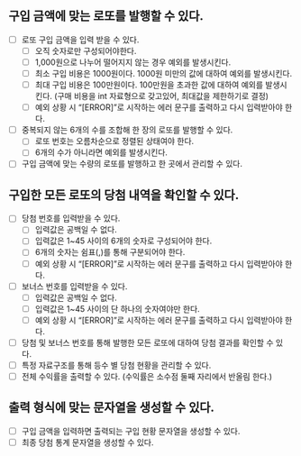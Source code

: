 ## 구입 금액에 맞는 로또를 발행할 수 있다.
- [ ]  로또 구입 금액을 입력 받을 수 있다.
    - [ ]  오직 숫자로만 구성되어야한다.
    - [ ]  1,000원으로 나누어 떨어지지 않는 경우 예외를 발생시킨다.
    - [ ]  최소 구입 비용은 1000원이다. 1000원 미만의 값에 대하여 예외를 발생시킨다.
    - [ ]  최대 구입 비용은 100만원이다. 100만원을 초과한 값에 대하여 예외를 발생시킨다.
    (구매 비용을 int 자료형으로 갖고있어, 최대값을 제한하기로 결정)
    - [ ]  예외 상황 시 “[ERROR]”로 시작하는 에러 문구를 출력하고 다시 입력받아야 한다.
- [ ]  중복되지 않는 6개의 수를 조합해 한 장의 로또를 발행할 수 있다.
    - [ ]  로또 번호는 오름차순으로 정렬된 상태여야 한다.
    - [ ]  6개의 수가 아니라면 예외를 발생시킨다.
- [ ]  구입 금액에 맞는 수량의 로또를 발행하고 한 곳에서 관리할 수 있다.

## 구입한 모든 로또의 당첨 내역을 확인할 수 있다.
- [ ]  당첨 번호를 입력받을 수 있다.
    - [ ]  입력값은 공백일 수 없다.
    - [ ]  입력값은 1~45 사이의 6개의 숫자로 구성되어야 한다.
    - [ ]  6개의 숫자는 쉼표(,)를 통해 구분되어야 한다.
    - [ ]  예외 상황 시 “[ERROR]”로 시작하는 에러 문구를 출력하고 다시 입력받아야 한다.
- [ ]  보너스 번호를 입력받을 수 있다.
    - [ ]  입력값은 공백일 수 없다.
    - [ ]  입력값은 1~45 사이의 단 하나의 숫자여야만 한다.
    - [ ]  예외 상황 시 “[ERROR]”로 시작하는 에러 문구를 출력하고 다시 입력받아야 한다.
- [ ]  당첨 및 보너스 번호를 통해 발행한 모든 로또에 대하여 당첨 결과를 확인할 수 있다.
- [ ]  특정 자료구조를 통해 등수 별 당첨 현황을 관리할 수 있다.
- [ ]  전체 수익률을 출력할 수 있다. (수익률은 소수점 둘째 자리에서 반올림 한다.)

## 출력 형식에 맞는 문자열을 생성할 수 있다.
- [ ]  구입 금액을 입력하면 출력되는 구입 현황 문자열을 생성할 수 있다.
- [ ]  최종 당첨 통계 문자열을 생성할 수 있다.